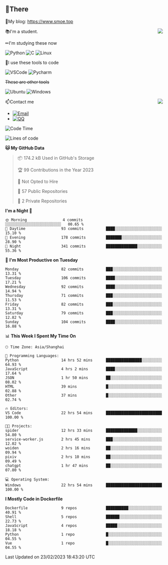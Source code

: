 
## 👏There

📰My blog: https://www.smoe.top

<img align="right" src="https://github-readme-stats.vercel.app/api/top-langs/?username=AkashiCoin"/>


📚I'm a student.

✏I'm studying these now

![Python](https://img.shields.io/badge/-Python-blue?style=flat-square&logo=Python&logoColor=fff)
![C](https://img.shields.io/badge/-C-585858?style=flat-square&logo=C&logoColor=fff)
![Linux](https://img.shields.io/badge/-Linux-black?style=flat-square&logo=Linux&logoColor=fff)

🔨I use these tools to code

![VSCode](https://img.shields.io/badge/-VSCode-blue?style=flat-square&logo=visualstudiocode&logoColor=fff)
![Pycharm](https://img.shields.io/badge/-Pycharm-green?style=flat-square&logo=pycharm&logoColor=fff)

 ~~These are other tools~~

![Ubuntu](https://img.shields.io/badge/-Ubuntu-orange?style=flat-square&logo=Ubuntu&logoColor=fff)
![Windows](https://img.shields.io/badge/-Windows-blue?style=flat-square&logo=Windows&logoColor=fff)

<img align="right" src="https://github-readme-stats.vercel.app/api?username=AkashiCoin" />


📫Contact me

* [![Email](https://img.shields.io/badge/Email-l1040186796@gmail.com-1?style=social&logoColor=fff)](mailto:l1040186796@gmail.com)
* [![QQ](https://img.shields.io/badge/QQ-1040186796-1?style=social&logoColor=fff)](tencent://AddContact/?fromId=45&fromSubId=1&subcmd=all&uin=1040186796&website=www.oicqzone.com)

<!--START_SECTION:waka-->
![Code Time](http://img.shields.io/badge/Code%20Time-589%20hrs%2011%20mins-blue)

![Lines of code](https://img.shields.io/badge/From%20Hello%20World%20I%27ve%20Written-109.1%20thousand%20lines%20of%20code-blue)

**🐱 My GitHub Data** 

> 📦 174.2 kB Used in GitHub's Storage 
 > 
> 🏆 99 Contributions in the Year 2023
 > 
> 🚫 Not Opted to Hire
 > 
> 📜 57 Public Repositories 
 > 
> 🔑 2 Private Repositories 
 > 
**I'm a Night 🦉** 

```text
🌞 Morning                4 commits           ░░░░░░░░░░░░░░░░░░░░░░░░░   00.65 % 
🌆 Daytime                93 commits          ████░░░░░░░░░░░░░░░░░░░░░   15.10 % 
🌃 Evening                178 commits         ███████░░░░░░░░░░░░░░░░░░   28.90 % 
🌙 Night                  341 commits         ██████████████░░░░░░░░░░░   55.36 % 
```
📅 **I'm Most Productive on Tuesday** 

```text
Monday                   82 commits          ███░░░░░░░░░░░░░░░░░░░░░░   13.31 % 
Tuesday                  106 commits         ████░░░░░░░░░░░░░░░░░░░░░   17.21 % 
Wednesday                92 commits          ████░░░░░░░░░░░░░░░░░░░░░   14.94 % 
Thursday                 71 commits          ███░░░░░░░░░░░░░░░░░░░░░░   11.53 % 
Friday                   82 commits          ███░░░░░░░░░░░░░░░░░░░░░░   13.31 % 
Saturday                 79 commits          ███░░░░░░░░░░░░░░░░░░░░░░   12.82 % 
Sunday                   104 commits         ████░░░░░░░░░░░░░░░░░░░░░   16.88 % 
```


📊 **This Week I Spent My Time On** 

```text
🕑︎ Time Zone: Asia/Shanghai

💬 Programming Languages: 
Python                   14 hrs 52 mins      ████████████████░░░░░░░░░   64.93 % 
JavaScript               4 hrs 2 mins        ████░░░░░░░░░░░░░░░░░░░░░   17.64 % 
JSON                     1 hr 50 mins        ██░░░░░░░░░░░░░░░░░░░░░░░   08.02 % 
HTML                     39 mins             █░░░░░░░░░░░░░░░░░░░░░░░░   02.88 % 
Other                    37 mins             █░░░░░░░░░░░░░░░░░░░░░░░░   02.74 % 

🔥 Editors: 
VS Code                  22 hrs 54 mins      █████████████████████████   100.00 % 

🐱‍💻 Projects: 
spider                   12 hrs 33 mins      ██████████████░░░░░░░░░░░   54.80 % 
service-worker.js        2 hrs 45 mins       ███░░░░░░░░░░░░░░░░░░░░░░   12.02 % 
woiden                   2 hrs 16 mins       ██░░░░░░░░░░░░░░░░░░░░░░░   09.94 % 
pixiv                    2 hrs 10 mins       ██░░░░░░░░░░░░░░░░░░░░░░░   09.49 % 
chatgpt                  1 hr 47 mins        ██░░░░░░░░░░░░░░░░░░░░░░░   07.80 % 

💻 Operating System: 
Windows                  22 hrs 54 mins      █████████████████████████   100.00 % 
```

**I Mostly Code in Dockerfile** 

```text
Dockerfile               9 repos             ██████████░░░░░░░░░░░░░░░   40.91 % 
Shell                    5 repos             ██████░░░░░░░░░░░░░░░░░░░   22.73 % 
JavaScript               4 repos             █████░░░░░░░░░░░░░░░░░░░░   18.18 % 
Python                   1 repo              █░░░░░░░░░░░░░░░░░░░░░░░░   04.55 % 
Vue                      1 repo              █░░░░░░░░░░░░░░░░░░░░░░░░   04.55 % 
```




 Last Updated on 23/02/2023 18:43:20 UTC
<!--END_SECTION:waka-->
